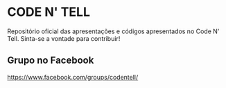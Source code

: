 CODE N' TELL
============

Repositório oficial das apresentações e códigos apresentados no Code N' Tell. Sinta-se a vontade para contribuir!

Grupo no Facebook
-----------------

https://www.facebook.com/groups/codentell/